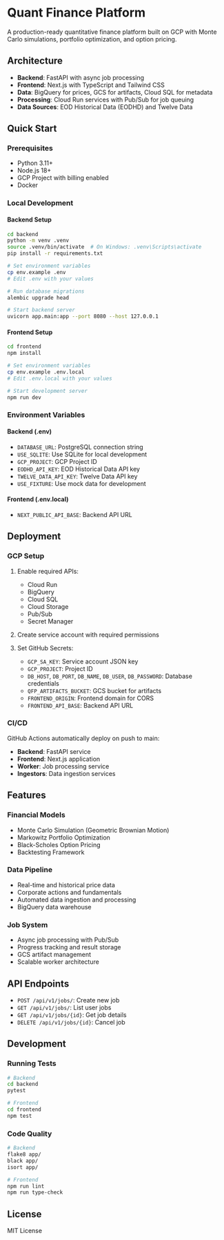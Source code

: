 # Quant Finance Platform

A production-ready quantitative finance platform built on GCP with Monte Carlo simulations, portfolio optimization, and option pricing.

## Architecture

- **Backend**: FastAPI with async job processing
- **Frontend**: Next.js with TypeScript and Tailwind CSS
- **Data**: BigQuery for prices, GCS for artifacts, Cloud SQL for metadata
- **Processing**: Cloud Run services with Pub/Sub for job queuing
- **Data Sources**: EOD Historical Data (EODHD) and Twelve Data

## Quick Start

### Prerequisites

- Python 3.11+
- Node.js 18+
- GCP Project with billing enabled
- Docker

### Local Development

#### Backend Setup

```bash
cd backend
python -m venv .venv
source .venv/bin/activate  # On Windows: .venv\Scripts\activate
pip install -r requirements.txt

# Set environment variables
cp env.example .env
# Edit .env with your values

# Run database migrations
alembic upgrade head

# Start backend server
uvicorn app.main:app --port 8080 --host 127.0.0.1
```

#### Frontend Setup

```bash
cd frontend
npm install

# Set environment variables
cp env.example .env.local
# Edit .env.local with your values

# Start development server
npm run dev
```

### Environment Variables

#### Backend (.env)

- `DATABASE_URL`: PostgreSQL connection string
- `USE_SQLITE`: Use SQLite for local development
- `GCP_PROJECT`: GCP Project ID
- `EODHD_API_KEY`: EOD Historical Data API key
- `TWELVE_DATA_API_KEY`: Twelve Data API key
- `USE_FIXTURE`: Use mock data for development

#### Frontend (.env.local)

- `NEXT_PUBLIC_API_BASE`: Backend API URL

## Deployment

### GCP Setup

1. Enable required APIs:

   - Cloud Run
   - BigQuery
   - Cloud SQL
   - Cloud Storage
   - Pub/Sub
   - Secret Manager

2. Create service account with required permissions

3. Set GitHub Secrets:
   - `GCP_SA_KEY`: Service account JSON key
   - `GCP_PROJECT`: Project ID
   - `DB_HOST`, `DB_PORT`, `DB_NAME`, `DB_USER`, `DB_PASSWORD`: Database credentials
   - `QFP_ARTIFACTS_BUCKET`: GCS bucket for artifacts
   - `FRONTEND_ORIGIN`: Frontend domain for CORS
   - `FRONTEND_API_BASE`: Backend API URL

### CI/CD

GitHub Actions automatically deploy on push to main:

- **Backend**: FastAPI service
- **Frontend**: Next.js application
- **Worker**: Job processing service
- **Ingestors**: Data ingestion services

## Features

### Financial Models

- Monte Carlo Simulation (Geometric Brownian Motion)
- Markowitz Portfolio Optimization
- Black-Scholes Option Pricing
- Backtesting Framework

### Data Pipeline

- Real-time and historical price data
- Corporate actions and fundamentals
- Automated data ingestion and processing
- BigQuery data warehouse

### Job System

- Async job processing with Pub/Sub
- Progress tracking and result storage
- GCS artifact management
- Scalable worker architecture

## API Endpoints

- `POST /api/v1/jobs/`: Create new job
- `GET /api/v1/jobs/`: List user jobs
- `GET /api/v1/jobs/{id}`: Get job details
- `DELETE /api/v1/jobs/{id}`: Cancel job

## Development

### Running Tests

```bash
# Backend
cd backend
pytest

# Frontend
cd frontend
npm test
```

### Code Quality

```bash
# Backend
flake8 app/
black app/
isort app/

# Frontend
npm run lint
npm run type-check
```

## License

MIT License
